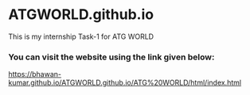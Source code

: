 # ATGWORLD.github.io
This is my internship Task-1 for ATG WORLD

### You can visit the website using the link given below:
https://bhawan-kumar.github.io/ATGWORLD.github.io/ATG%20WORLD/html/index.html
